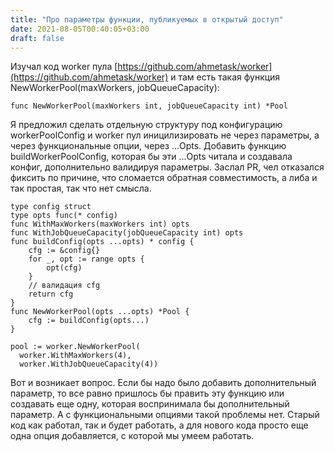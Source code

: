 ```yaml
---
title: "Про параметры функции, публикуемых в открытый доступ"
date: 2021-08-05T00:40:05+03:00
draft: false
---
```


Изучал код worker пула [https://github.com/ahmetask/worker](https://github.com/ahmetask/worker) и там есть такая функция NewWorkerPool(maxWorkers, jobQueueCapacity):

```
func NewWorkerPool(maxWorkers int, jobQueueCapacity int) *Pool
```

Я предложил сделать отдельную структуру под конфигурацию workerPoolConfig и worker пул иницилизировать не через параметры, а через функциональные опции, через ...Opts. Добавить функцию buildWorkerPoolConfig, которая бы эти ...Opts читала и создавала конфиг, дополнительно валидируя параметры. Заслал PR, чел отказался фиксить по причине, что сломается обратная совместимость, а либа и так простая, так что нет смысла.

```
type config struct
type opts func(* config)
func WithMaxWorkers(maxWorkers int) opts
func WithJobQueueCapacity(jobQueueCapacity int) opts
func buildConfig(opts ...opts) * config {
	cfg := &config{}
	for _, opt := range opts {
		opt(cfg)
	}
	// валидация cfg
	return cfg
}
func NewWorkerPool(opts ...opts) *Pool {
	cfg := buildConfig(opts...)
}

pool := worker.NewWorkerPool(
  worker.WithMaxWorkers(4),
  worker.WithJobQueueCapacity(4))
```

Вот и возникает вопрос. Если бы надо было добавить дополнительный параметр, то все равно пришлось бы править эту функцию или создавать еще одну, которая воспринимала бы дополнительный параметр. А с функциональными опциями такой проблемы нет. Старый код как работал, так и будет работать, а для нового кода просто еще одна опция добавляется, с которой мы умеем работать.
